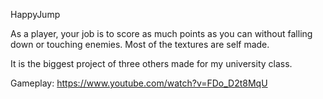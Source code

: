 HappyJump

As a player, your job is to score as much points as you can without falling down or touching enemies. Most of the textures are self made.

It is the biggest project of three others made for my university class.

Gameplay:
https://www.youtube.com/watch?v=FDo_D2t8MqU
